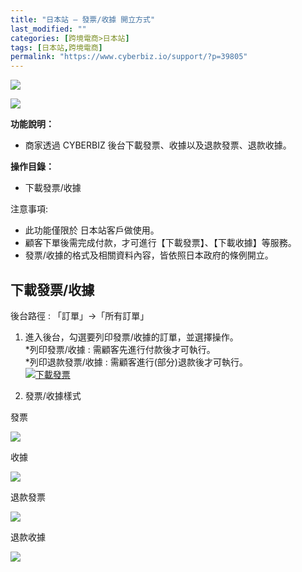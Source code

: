 ```yaml
---
title: "日本站 – 發票/收據 開立方式"
last_modified: ""
categories: [跨境電商>日本站]
tags: [日本站,跨境電商]
permalink: "https://www.cyberbiz.io/support/?p=39805"
---
```


![](https://www.cyberbiz.io/support/wp-content/uploads/適用站別.png)

[![](https://www.cyberbiz.io/support/wp-content/uploads/日本站.png)](https://www.cyberbiz.io/support/?page_id=33456)

**功能說明：**  

* 商家透過 CYBERBIZ 後台下載發票、收據以及退款發票、退款收據。

**操作目錄：**

* 下載發票/收據

注意事項:  

* 此功能僅限於 日本站客戶做使用。
* 顧客下單後需完成付款，才可進行【下載發票】、【下載收據】等服務。
* 發票/收據的格式及相關資料內容，皆依照日本政府的條例開立。



## 下載發票/收據

後台路徑 : 「訂單」→「所有訂單」  


1. 進入後台，勾選要列印發票/收據的訂單，並選擇操作。  
*列印發票/收據 : 需顧客先進行付款後才可執行。  
*列印退款發票/收據 : 需顧客進行(部分)退款後才可執行。  
[![下載發票](https://www.cyberbiz.io/support/wp-content/uploads/日本站-發票收據-開立方式01.png)](https://www.cyberbiz.io/support/wp-content/uploads/日本站-發票收據-開立方式01.png)



2. 發票/收據樣式 

發票

[![](https://www.cyberbiz.io/support/wp-content/uploads/日本站-發票收據-開立方式02.png)](https://www.cyberbiz.io/support/wp-content/uploads/日本站-發票收據-開立方式02.png)

收據

[![](https://www.cyberbiz.io/support/wp-content/uploads/日本站-發票收據-開立方式03.png)](https://www.cyberbiz.io/support/wp-content/uploads/日本站-發票收據-開立方式03.png)

退款發票

[![](https://www.cyberbiz.io/support/wp-content/uploads/日本站-發票收據-開立方式04.png)](https://www.cyberbiz.io/support/wp-content/uploads/日本站-發票收據-開立方式04.png)

退款收據

[![](https://www.cyberbiz.io/support/wp-content/uploads/日本站-發票收據-開立方式05.png)](https://www.cyberbiz.io/support/wp-content/uploads/日本站-發票收據-開立方式05.png)

